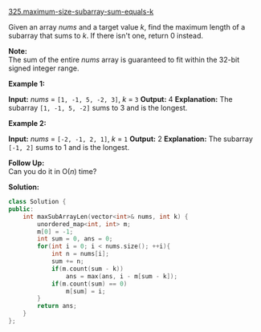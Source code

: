 [325.maximum-size-subarray-sum-equals-k](https://leetcode.com/problems/maximum-size-subarray-sum-equals-k/)  

Given an array _nums_ and a target value _k_, find the maximum length of a subarray that sums to _k_. If there isn't one, return 0 instead.

**Note:**  
The sum of the entire _nums_ array is guaranteed to fit within the 32-bit signed integer range.

**Example 1:**

**Input:** _nums_ = `[1, -1, 5, -2, 3]`, _k_ = `3`
**Output:** 4 
**Explanation:** The subarray `[1, -1, 5, -2]` sums to 3 and is the longest.

**Example 2:**

**Input:** _nums_ = `[-2, -1, 2, 1]`, _k_ = `1`
**Output:** 2 **Explanation:** The subarray `[-1, 2]` sums to 1 and is the longest.

**Follow Up:**  
Can you do it in O(_n_) time?  



**Solution:**  

```cpp
class Solution {
public:
    int maxSubArrayLen(vector<int>& nums, int k) {
        unordered_map<int, int> m;
        m[0] = -1;
        int sum = 0, ans = 0;
        for(int i = 0; i < nums.size(); ++i){
            int n = nums[i];
            sum += n;
            if(m.count(sum - k))
                ans = max(ans, i - m[sum - k]);
            if(m.count(sum) == 0)
                m[sum] = i;
        }
        return ans;
    }
};
```
      